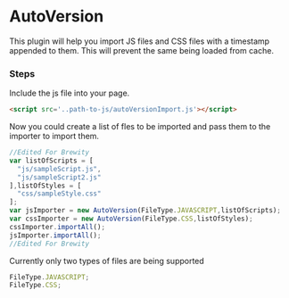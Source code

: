 # AutoVersion
This plugin will help you import JS files and CSS files with a timestamp appended to them. This will prevent the same being loaded from cache.

### Steps

Include the js file into your page.

```html
<script src='..path-to-js/autoVersionImport.js'></script>
```

Now you could create a list of fles to be imported and pass them to the importer to import them.

```javascript
//Edited For Brewity
var listOfScripts = [
  "js/sampleScript.js",
  "js/sampleScript2.js"
],listOfStyles = [
  "css/sampleStyle.css"
];
var jsImporter = new AutoVersion(FileType.JAVASCRIPT,listOfScripts);
var cssImporter = new AutoVersion(FileType.CSS,listOfStyles);
cssImporter.importAll();
jsImporter.importAll();
//Edited For Brewity
```

Currently only two types of files are being supported

```javascript
FileType.JAVASCRIPT;
FileType.CSS;
```
